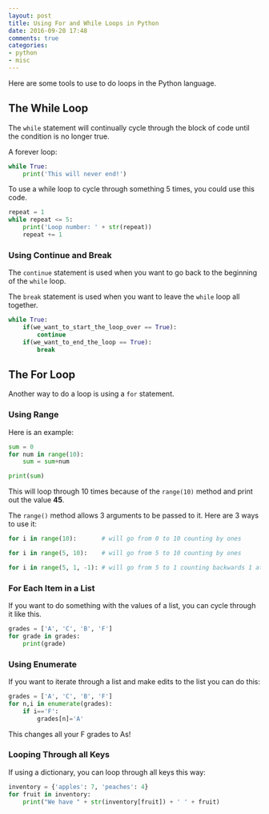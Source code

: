 ```yaml
---
layout: post
title: Using For and While Loops in Python
date: 2016-09-20 17:48
comments: true
categories:
- python
- misc
---
```

Here are some tools to use to do loops in the Python language.

## The While Loop

The `while` statement will continually cycle through the block of code until the condition is no longer true.

A forever loop:

```python
while True:
	print('This will never end!')
```

To use a while loop to cycle through something 5 times, you could use this code.

```python
repeat = 1
while repeat <= 5:
    print('Loop number: ' + str(repeat))
    repeat += 1
```

### Using Continue and Break

The `continue` statement is used when you want to go back to the beginning of the `while` loop.

The `break` statement is used when you want to leave the `while` loop all together.

```python
while True:
	if(we_want_to_start_the_loop_over == True):
		continue
	if(we_want_to_end_the_loop == True):
		break
```


## The For Loop

Another way to do a loop is using a `for` statement. 

### Using Range
Here is an example:

```python
sum = 0 
for num in range(10):
	sum = sum+num

print(sum)
```

This will loop through 10 times because of the `range(10)` method and print out the value **45**.

The `range()` method allows 3 arguments to be passed to it. Here are 3 ways to use it:

```python
for i in range(10):       # will go from 0 to 10 counting by ones

for i in range(5, 10):    # will go from 5 to 10 counting by ones

for i in range(5, 1, -1): # will go from 5 to 1 counting backwards 1 at a time

```
### For Each Item in a List

If you want to do something with the values of a list, you can cycle through it like this.

```python
grades = ['A', 'C', 'B', 'F']
for grade in grades:
	print(grade)
```

### Using Enumerate

If you want to iterate through a list and make edits to the list you can do this:

```python
grades = ['A', 'C', 'B', 'F']
for n,i in enumerate(grades):
	if i=='F':
		grades[n]='A'
```

This changes all your F grades to As!

### Looping Through all Keys

If using a dictionary, you can loop through all keys this way:

```python
inventory = {'apples': 7, 'peaches': 4}
for fruit in inventory: 
    print("We have " + str(inventory[fruit]) + ' ' + fruit)
```